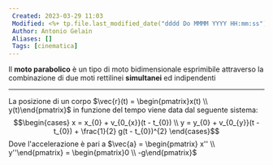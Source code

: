 ```yaml
---
 Created: 2023-03-29 11:03
 Modified: <%+ tp.file.last_modified_date("dddd Do MMMM YYYY HH:mm:ss") %>
 Author: Antonio Gelain
 Aliases: []
 Tags: [cinematica]
---
```


Il **moto parabolico** è un tipo di moto bidimensionale esprimibile attraverso la combinazione di due moti rettilinei **simultanei** ed indipendenti

---

La posizione di un corpo $\vec{r}(t) = \begin{pmatrix}x(t) \\ y(t)\end{pmatrix}$ in funzione del tempo viene data dal seguente sistema:
$$\begin{cases}
x = x_{0} + v_{0_{x}}(t - t_{0}) \\
y = y_{0} + v_{0_{y}}(t - t_{0}) + \frac{1}{2} g(t - t_{0})^{2}
\end{cases}$$
Dove l'accelerazione è pari a $\vec{a} = \begin{pmatrix} x'' \\ y''\end{pmatrix} = \begin{pmatrix}0 \\ -g\end{pmatrix}$

